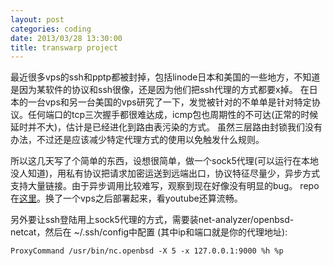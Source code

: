 ```yaml
---
layout: post
categories: coding
date: 2013/03/28 13:30:00
title: transwarp project
---
```

最近很多vps的ssh和pptp都被封掉，包括linode日本和美国的一些地方，不知道是因为某软件的协议和ssh很像，还是因为他们把ssh代理的方式都要x掉。
在日本的一台vps和另一台美国的vps研究了一下，发觉被针对的不单单是针对特定协议。任何端口的tcp三次握手都很难达成，icmp包也周期性的不可达(正常的时候延时并不大)，估计是已经进化到路由表污染的方式。
虽然三层路由封锁我们没有办法，不过还是应该减少特定代理方式的使用以免触发什么规则。

所以这几天写了个简单的东西，设想很简单，做一个sock5代理(可以运行在本地没人知道)，用私有协议把请求加密运送到远端出口，协议特征尽量少，异步方式支持大量链接。由于异步调用比较难写，观察到现在好像没有明显的bug。
repo在[这里](https://github.com/frostyplanet/transwarp)。换了一个vps之后部署起来，看youtube还算流畅。

另外要让ssh登陆用上sock5代理的方式，需要装net-analyzer/openbsd-netcat，然后在 ~/.ssh/config中配置 (其中ip和端口就是你的代理地址):

	ProxyCommand /usr/bin/nc.openbsd -X 5 -x 127.0.0.1:9000 %h %p
